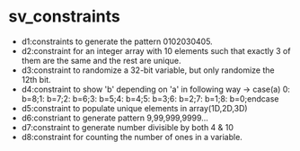 # sv_constraints
* d1:constraints to generate the pattern 0102030405.
* d2:constraint for an integer array with 10 elements such that exactly 3 of them are the same and the rest are unique.
* d3:constraint to randomize a 32-bit variable, but only randomize the 12th bit.
* d4:constraint to show 'b' depending on 'a' in following way -> case(a) 0: b=8;1: b=7;2: b=6;3: b=5;4: b=4;5: b=3;6: b=2;7: b=1;8: b=0;endcase
* d5:constraint to populate unique elements in array(1D,2D,3D)
* d6:constriant to generate pattern 9,99,999,9999...
* d7:constraint to generate number divisible by both 4 & 10
* d8:constraint for counting the number of ones in a variable.
